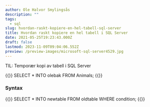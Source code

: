 ```yaml
---
author: Ole Halvor Smylingsås
description: ""
tags:
  - sql
slug: hvordan-raskt-kopiere-en-hel-tabell-sql-server
title: Hvordan raskt kopiere en hel tabell i SQL Server
date: 2021-05-25T19:23:43.000Z
draft: false
lastmod: 2023-11-09T09:04:06.552Z
preview: /preview-images/microsoft-sql-server4529.jpg
---
```


TIL: Temporær kopi av tabell i SQL Server
<!--more-->
{{<highlight sql>}}
SELECT * INTO olebak
FROM Animals;
{{</highlight>}}

### Syntax
{{<highlight sql>}}
SELECT *
INTO newtable
FROM oldtable
WHERE condition;
{{</highlight>}}

